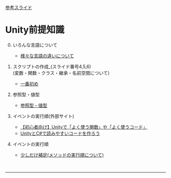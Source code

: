 <a href="https://drive.google.com/drive/folders/1wERc8OBgpYX3IYyQwG1kEKyiMEyuSYhc" target="_blank">参考スライド</a>  

# Unity前提知識  
   0. いろんな言語について  
      - [様々な言語の違いについて](0_言語違い.md) 

   1. スクリプトの作成_(スライド番号4,5,6)  
      (変数・関数・クラス・継承・名前空間について)  
      + <a href="https://docs.google.com/presentation/d/1IqIA1zVIiNqAuvInyHzmv8hJiMidcBx5e0E52WCuGtM/edit#slide=id.g1199c5f4c43_1_130" target="_blank">一番初め</a>
        
   2. 参照型・値型  
      + [参照型・値型](2_Value_and_Reference/index1_2_Value_and_Reference.md)

   3. イベントの実行順(外部サイト)
      + <a href="   https://tempura-kingdom.jp/unity_learn/" target="_blank">【初心者向け】Unityで「よく使う関数」や「よく使うコード」</a>
      + <a href="https://tempura-kingdom.jp/unisharp/#LINQusersSelectuser_gt_userIdWhereid_gt_id_1First" target="_blank">UnityとC#で読みやすいコードを作ろう</a>

   4. イベントの実行順       
      +  [少しだけ補足(メソッドの実行順について)](index1_4.md)


<br>

---

<br>
